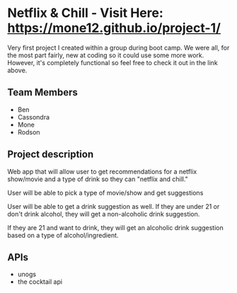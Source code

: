 # Netflix & Chill - Visit Here: https://mone12.github.io/project-1/
Very first project I created within a group during boot camp. We were all, for the most part fairly, new at coding 
so it could use some more work. However, it's completely functional so feel free to check it out in the link above.

## Team Members
* Ben
* Cassondra
* Mone
* Rodson

## Project description
Web app that will allow user to get recommendations for a netflix show/movie and a type of drink so they can "netflix and chill."

User will be able to pick a type of movie/show and get suggestions

User will be able to get a drink suggestion as well. If they are under 21 or don't drink alcohol, they will get a non-alcoholic drink suggestion.

If they are 21 and want to drink, they will get an alcoholic drink suggestion based on a type of alcohol/ingredient.

## APIs
* unogs
* the cocktail api


